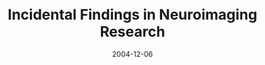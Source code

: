 ---
title: "Incidental Findings in Neuroimaging Research"
project_id: 
date: 2004-12-06
conference_id: ""
presenters:
   - peter_bandettini
summary: "<p>NINDS Incidental Findings Meeting, Bethesda, MD</p>"
file: /assets/presentations/T163.ppt
filename: T163.ppt
layout: presentation
---